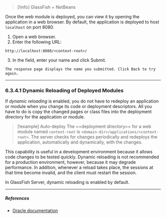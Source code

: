 > [!info] GlassFish + NetBeans

Once the web module is deployed, you can view it by opening the application in a web browser.
By default, the application is deployed to host `localhost` on port 8080.

1. Open a web browser.
2. Enter the following URL:
```
http://localhost:8080/<context-root>/
```
3. In the field, enter your name and click Submit.
```
The response page displays the name you submitted. Click Back to try again.
```

---
### 6.3.4.1 Dynamic Reloading of Deployed Modules

If *dynamic reloading* is enabled, you do not have to redeploy an application or module when you change its code or deployment descriptors.
All you have to do is copy the changed pages or class files into the deployment directory for the application or module.

> [!example] Auto-deploy
> The ==deployment directory== for a web module named `context-root` is `<domain-dir>/applications/<context-root>`.
> The server checks for changes periodically and redeploys the application, automatically and dynamically, with the changes.

This capability is useful in a development environment because it allows code changes to be tested quickly. Dynamic reloading is not recommended for a production environment, however, because it may degrade performance. In addition, whenever a reload takes place, the sessions at that time become invalid, and the client must restart the session.

In GlassFish Server, dynamic reloading is enabled by default.


---
##### ***References***
- [Oracle documentation](https://docs.oracle.com/javaee/7/tutorial/webapp003.htm#BNADX)
